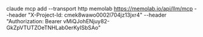 claude mcp add --transport http memolab https://memolab.io/api/llm/mcp --header "X-Project-Id: cmek8wawo0002l704jz13jxr4" --header "Authorization: Bearer vMiQJohENjuy82-GkZpVTUTZOeTNHLab0erKyISbSAo" 